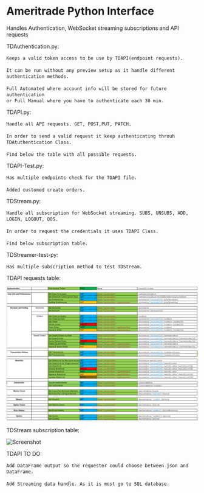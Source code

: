 # Ameritrade Python Interface
Handles Authentication, WebSocket streaming subscriptions and API requests

TDAuthentication.py:

    Keeps a valid token access to be use by TDAPI(endpoint requests).
    
    It can be run without any preview setup as it handle different authentication methods.
    
    Full Automated where account info will be stored for future authentication 
    or Full Manual where you have to authenticate each 30 min.
  
TDAPI.py:

    Handle all API requests. GET, POST,PUT, PATCH.
  
    In order to send a valid request it keep authenticating throuh TDAtuthentication Class.
  
    Find below the table with all possible requests.
  
TDAPI-Test.py:

    Has multiple endpoints check for the TDAPI file.
  
    Added customed create orders.
  
TDStream.py:

    Handle all subscription for WebSocket streaming. SUBS, UNSUBS, ADD, LOGIN, LOGOUT, QOS.
  
    In order to request the credentials it uses TDAPI Class.
  
    Find below subscription table.
 
TDStreamer-test-py:

    Has multiple subscription method to test TDStream.

TDAPI requests table:

![Screenshot](TDAPITable.png)

TDStream subscription table:

![Screenshot](TDStreamerTable.jpg)

TDAPI TO DO: 

    Add DataFrame output so the requester could choose between json and DataFrame.
              
    Add Streaming data handle. As it is most go to SQL database. 

